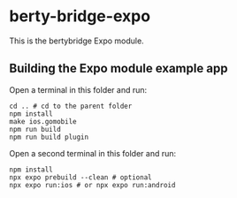 # berty-bridge-expo

This is the bertybridge Expo module.

## Building the Expo module example app

Open a terminal in this folder and run:

```
cd .. # cd to the parent folder
npm install
make ios.gomobile
npm run build
npm run build plugin
```

Open a second terminal in this folder and run:

```
npm install
npx expo prebuild --clean # optional
npx expo run:ios # or npx expo run:android
```
